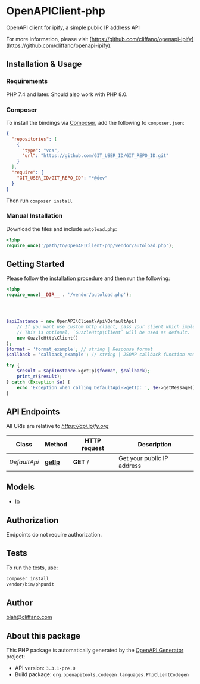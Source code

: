 # OpenAPIClient-php

OpenAPI client for ipify, a simple public IP address API

For more information, please visit [https://github.com/cliffano/openapi-ipify](https://github.com/cliffano/openapi-ipify).

## Installation & Usage

### Requirements

PHP 7.4 and later.
Should also work with PHP 8.0.

### Composer

To install the bindings via [Composer](https://getcomposer.org/), add the following to `composer.json`:

```json
{
  "repositories": [
    {
      "type": "vcs",
      "url": "https://github.com/GIT_USER_ID/GIT_REPO_ID.git"
    }
  ],
  "require": {
    "GIT_USER_ID/GIT_REPO_ID": "*@dev"
  }
}
```

Then run `composer install`

### Manual Installation

Download the files and include `autoload.php`:

```php
<?php
require_once('/path/to/OpenAPIClient-php/vendor/autoload.php');
```

## Getting Started

Please follow the [installation procedure](#installation--usage) and then run the following:

```php
<?php
require_once(__DIR__ . '/vendor/autoload.php');




$apiInstance = new OpenAPI\Client\Api\DefaultApi(
    // If you want use custom http client, pass your client which implements `GuzzleHttp\ClientInterface`.
    // This is optional, `GuzzleHttp\Client` will be used as default.
    new GuzzleHttp\Client()
);
$format = 'format_example'; // string | Response format
$callback = 'callback_example'; // string | JSONP callback function name

try {
    $result = $apiInstance->getIp($format, $callback);
    print_r($result);
} catch (Exception $e) {
    echo 'Exception when calling DefaultApi->getIp: ', $e->getMessage(), PHP_EOL;
}

```

## API Endpoints

All URIs are relative to *https://api.ipify.org*

Class | Method | HTTP request | Description
------------ | ------------- | ------------- | -------------
*DefaultApi* | [**getIp**](docs/Api/DefaultApi.md#getip) | **GET** / | Get your public IP address

## Models

- [Ip](docs/Model/Ip.md)

## Authorization
Endpoints do not require authorization.

## Tests

To run the tests, use:

```bash
composer install
vendor/bin/phpunit
```

## Author

blah@cliffano.com

## About this package

This PHP package is automatically generated by the [OpenAPI Generator](https://openapi-generator.tech) project:

- API version: `3.3.1-pre.0`
- Build package: `org.openapitools.codegen.languages.PhpClientCodegen`
